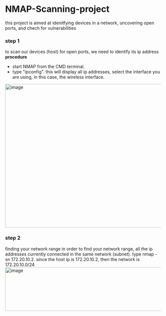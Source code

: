 # NMAP-Scanning-project
this project is aimed at idenitfying devices in a network, uncovering open ports, and chech for vulnerabilities

### step 1
to scan our devices (host) for open ports, we need to identify its ip address
**procedure**
* start NMAP from the CMD terminal.
* type "ipconfig". this will display all ip addresses, select the interface you are using, in this case, the wireless interface.
  
<img width="614" height="464" alt="image" src="https://github.com/user-attachments/assets/1621190e-790b-4c37-b815-05c1aa59c106" />
 
### step 2
finding your network range
in order to find your network range, all the ip addresses currently connected in the same network (subnet). type nmap -sn 172.20.10.2. since the host ip is 172.20.10.2, then the network is 172.20.10.0/24 
<img width="629" height="141" alt="image" src="https://github.com/user-attachments/assets/1bbff57d-c180-480d-9b6a-751ed46fd46a" />
